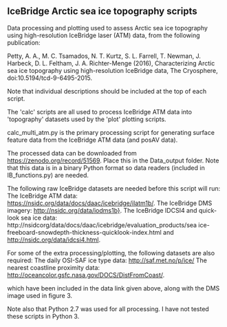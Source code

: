 ## IceBridge Arctic sea ice topography scripts

Data processing and plotting used to assess Arctic sea ice topography using high-resolution IceBridge laser (ATM) data, from the following publication:

Petty, A. A., M. C. Tsamados, N. T. Kurtz, S. L. Farrell, T. Newman, J. Harbeck, D. L. Feltham, J. A. Richter-Menge (2016), Characterizing Arctic sea ice topography using high-resolution IceBridge data, The Cryosphere, doi:10.5194/tcd-9-6495-2015.

Note that individual descriptions should be included at the top of each script.

The 'calc' scripts are all used to process IceBridge ATM data into 'topography' datasets used by the 'plot' plotting scripts. 

calc_multi_atm.py is the primary processing script for generating surface feature data from the IceBridge ATM data (and posAV data).

The processed data can be downloaded from https://zenodo.org/record/51569.
Place this in the Data_output folder. Note that this data is in a binary Python format so data readers (included in IB_functions.py) are needed.

The following raw IceBridge datasets are needed before this script will run:
The IceBridge ATM data: https://nsidc.org/data/docs/daac/icebridge/ilatm1b/. 
The IceBridge DMS imagery: http://nsidc.org/data/iodms1b}. 
The IceBridge IDCSI4 and quick-look sea ice data: http://nsidcorg/data/docs/daac/icebridge/evaluation_products/sea ice-freeboard-snowdepth-thickness-quicklook-index.html and http://nsidc.org/data/idcsi4.html. 

For some of the extra processing/plotting, the following datasets are also required:
The daily OSI-SAF ice type data: http://saf.met.no/p/ice/
The nearest coastline proximity data: http://oceancolor.gsfc.nasa.gov/DOCS/DistFromCoast/.

which have been included in the data link given above, along with the DMS image used in figure 3.


Note also that Python 2.7 was used for all processing. I have not tested these scripts in Python 3.



